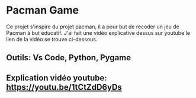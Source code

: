 # Pacman Game

Ce projet s'inspire du projet pacman, il a pour but de recoder un jeu de Pacman à but éducatif.
J'ai fait une vidéo explicative dessus sur youtube le lien de la vidéo se trouve ci-dessous.

## Outils: Vs Code, Python, Pygame
## Explication vidéo youtube: https://youtu.be/1tCtZdD6yDs 
